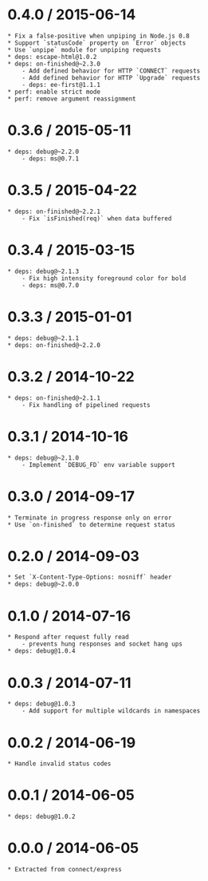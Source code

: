 0.4.0 / 2015-06-14
==================

    * Fix a false-positive when unpiping in Node.js 0.8
    * Support `statusCode` property on `Error` objects
    * Use `unpipe` module for unpiping requests
    * deps: escape-html@1.0.2
    * deps: on-finished@~2.3.0
        - Add defined behavior for HTTP `CONNECT` requests
        - Add defined behavior for HTTP `Upgrade` requests
        - deps: ee-first@1.1.1
    * perf: enable strict mode
    * perf: remove argument reassignment

0.3.6 / 2015-05-11
==================

    * deps: debug@~2.2.0
        - deps: ms@0.7.1

0.3.5 / 2015-04-22
==================

    * deps: on-finished@~2.2.1
        - Fix `isFinished(req)` when data buffered

0.3.4 / 2015-03-15
==================

    * deps: debug@~2.1.3
        - Fix high intensity foreground color for bold
        - deps: ms@0.7.0

0.3.3 / 2015-01-01
==================

    * deps: debug@~2.1.1
    * deps: on-finished@~2.2.0

0.3.2 / 2014-10-22
==================

    * deps: on-finished@~2.1.1
        - Fix handling of pipelined requests

0.3.1 / 2014-10-16
==================

    * deps: debug@~2.1.0
        - Implement `DEBUG_FD` env variable support

0.3.0 / 2014-09-17
==================

    * Terminate in progress response only on error
    * Use `on-finished` to determine request status

0.2.0 / 2014-09-03
==================

    * Set `X-Content-Type-Options: nosniff` header
    * deps: debug@~2.0.0

0.1.0 / 2014-07-16
==================

    * Respond after request fully read
        - prevents hung responses and socket hang ups
    * deps: debug@1.0.4

0.0.3 / 2014-07-11
==================

    * deps: debug@1.0.3
        - Add support for multiple wildcards in namespaces

0.0.2 / 2014-06-19
==================

    * Handle invalid status codes

0.0.1 / 2014-06-05
==================

    * deps: debug@1.0.2

0.0.0 / 2014-06-05
==================

    * Extracted from connect/express

